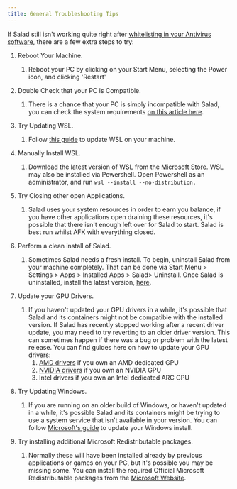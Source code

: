 ```yaml
---
title: General Troubleshooting Tips
---
```


If Salad still isn't working quite right after
[whitelisting in your Antivirus software](/docs/troubleshooting/antivirus/), there are a few extra steps to try:

1. Reboot Your Machine.
   1. Reboot your PC by clicking on your Start Menu, selecting the Power icon, and clicking 'Restart'

2. Double Check that your PC is Compatible.
   1. There is a chance that your PC is simply incompatible with Salad, you can check the system requirements
      [on this article here](/docs/faq/compatibility/is-my-machine-compatible-with-salad).

3. Try Updating WSL.
   1. Follow [this guide](/docs/guides/your-pc/how-to-update-the-wsl-kernel-on-your-machine) to update WSL on your
      machine.

4. Manually Install WSL.
   1. Download the latest version of WSL from the
      [Microsoft Store](https://apps.microsoft.com/detail/9p9tqf7mrm4r?hl=en-us&gl=US). WSL may also be installed via
      Powershell. Open Powershell as an administrator, and run `wsl --install --no-distribution.`

5. Try Closing other open Applications.
   1. Salad uses your system resources in order to earn you balance, if you have other applications open draining these
      resources, it's possible that there isn't enough left over for Salad to start. Salad is best run whilst AFK with
      everything closed.

6. Perform a clean install of Salad.
   1. Sometimes Salad needs a fresh install. To begin, uninstall Salad from your machine completely. That can be done
      via Start Menu &gt; Settings &gt; Apps &gt; Installed Apps &gt; Salad&gt; Uninstall. Once Salad is uninstalled,
      install the latest version, [here](https://salad.com/download).

7. Update your GPU Drivers.
   1. If you haven't updated your GPU drivers in a while, it's possible that Salad and its containers might not be
      compatible with the installed version. If Salad has recently stopped working after a recent driver update, you may
      need to try reverting to an older driver version. This can sometimes happen if there was a bug or problem with the
      latest release. You can find guides here on how to update your GPU drivers:
      1. [AMD drivers](/docs/guides/your-pc/how-to-update-my-amd-drivers) if you own an AMD dedicated GPU
      2. [NVIDIA drivers](/docs/guides/your-pc/how-to-update-my-nvidia-drivers) if you own an NVIDIA GPU
      3. Intel drivers if you own an Intel dedicated ARC GPU

8. Try Updating Windows.
   1. If you are running on an older build of Windows, or haven't updated in a while, it's possible Salad and its
      containers might be trying to use a system service that isn't available in your version. You can follow
      [Microsoft's guide](https://support.microsoft.com/en-us/windows/update-windows-3c5ae7fc-9fb6-9af1-1984-b5e0412c556a)
      to update your Windows install.

9. Try installing additional Microsoft Redistributable packages.
   1. Normally these will have been installed already by previous applications or games on your PC, but it's possible
      you may be missing some. You can install the required Official Microsoft Redistributable packages from the
      [Microsoft Website](https://aka.ms/vs/17/release/vc_redist.x64.exe).
